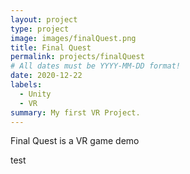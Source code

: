 ```yaml
---
layout: project
type: project
image: images/finalQuest.png
title: Final Quest
permalink: projects/finalQuest
# All dates must be YYYY-MM-DD format!
date: 2020-12-22
labels:
  - Unity
  - VR
summary: My first VR Project.
---
```

Final Quest is a VR game demo
<div class="ui embed" data-source="youtube" data-id="l-PTDldaLsA"></div>
test
